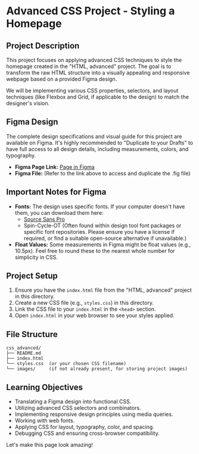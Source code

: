 # Advanced CSS Project - Styling a Homepage

## Project Description

This project focuses on applying advanced CSS techniques to style the homepage created in the "HTML, advanced" project. The goal is to transform the raw HTML structure into a visually appealing and responsive webpage based on a provided Figma design.

We will be implementing various CSS properties, selectors, and layout techniques (like Flexbox and Grid, if applicable to the design) to match the designer's vision.

## Figma Design

The complete design specifications and visual guide for this project are available on Figma. It's highly recommended to "Duplicate to your Drafts" to have full access to all design details, including measurements, colors, and typography.

*   **Figma Page Link:** [Page in Figma](https://www.figma.com/file/vGk2SYk5e1x7h2X3qQ9Q8X/Foundations---CSS%2C-advanced)
*   **Figma File:** (Refer to the link above to access and duplicate the .fig file)

## Important Notes for Figma

*   **Fonts:** The design uses specific fonts. If your computer doesn't have them, you can download them here:
    *   [Source Sans Pro](https://fonts.google.com/specimen/Source+Sans+Pro)
    *   Spin-Cycle-OT (Often found within design tool font packages or specific font repositories. Please ensure you have a license if required, or find a suitable open-source alternative if unavailable.)
*   **Float Values:** Some measurements in Figma might be float values (e.g., 10.5px). Feel free to round these to the nearest whole number for simplicity in CSS.

## Project Setup

1.  Ensure you have the `index.html` file from the "HTML, advanced" project in this directory.
2.  Create a new CSS file (e.g., `styles.css`) in this directory.
3.  Link the CSS file to your `index.html` in the `<head>` section.
4.  Open `index.html` in your web browser to see your styles applied.

## File Structure

```
css_advanced/
├── README.md
├── index.html
└── styles.css  (or your chosen CSS filename)
└── images/     (if not already present, for storing project images)
```

## Learning Objectives

*   Translating a Figma design into functional CSS.
*   Utilizing advanced CSS selectors and combinators.
*   Implementing responsive design principles using media queries.
*   Working with web fonts.
*   Applying CSS for layout, typography, color, and spacing.
*   Debugging CSS and ensuring cross-browser compatibility.

Let's make this page look amazing!